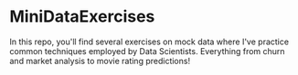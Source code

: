 # MiniDataExercises
In this repo, you'll find several exercises on mock data where I've practice common techniques employed by Data Scientists. 
Everything from churn and market analysis to movie rating predictions!
